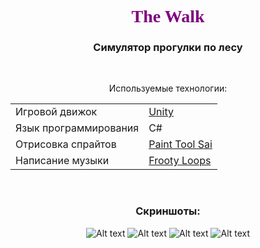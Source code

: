 <!DOCTYPE html>
<html lang="ru">
  <head>
    <meta charset="utf-8">
    <meta name="viewport" content="width=device-width, initial-scale=1.0">
  </head>

  <body>

  <div class="header" align="center">

  <h1><font face="Verdana" color="purple">The Walk</font></h1>
      
  <h3>Симулятор прогулки по лесу</h3>

  </div>  

<br>

<div align="center" class="description" padding>
<p>Используемые технологии:</p>
<table>
  <tr>
    <td>Игровой движок</td>
    <td><a href="https://unity.com">Unity</a></td>
  </tr>
  <tr>  
    <td>Язык программирования</td>
    <td>С#</td>
  </tr>
  <tr>
    <td>Отрисовка спрайтов</td>
    <td><a href="https://ru.saipainttool.com">Paint Tool Sai</a></td>
  </tr>
  <tr>
    <td>Написание музыки</td>
    <td><a href="https://www.image-line.com">Frooty Loops</a></td>
  </tr>
</table>
</div>

<br>

<div class="screenshots" align="center">
  <h3>Скриншоты: </h3>
  
![Alt text](/Screenshots/Screenshot_3.png?raw=true "Optional Title")
![Alt text](/Screenshots/Screenshot_4.png?raw=true "Optional Title")
![Alt text](/Screenshots/Screenshot_5.png?raw=true "Optional Title")
![Alt text](/Screenshots/Screenshot_6.png?raw=true "Optional Title")

</div>

</body>

</html>
